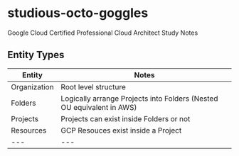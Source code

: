 # studious-octo-goggles
Google Cloud Certified Professional Cloud Architect Study Notes


## Entity Types

|Entity|Notes|
|---|---|
|Organization|Root level structure|
|Folders|Logically arrange Projects into Folders (Nested OU equivalent in AWS)|
|Projects|Projects can exist inside Folders or not|
|Resources|GCP Resouces exist inside a Project|
|---|---|
